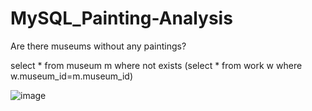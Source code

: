 # MySQL_Painting-Analysis

Are there museums without any paintings?

select * from museum m
	where not exists (select * from work w
					 where w.museum_id=m.museum_id)

![image](https://github.com/user-attachments/assets/a1675aff-71ea-48cd-a22b-7385cd9bc570)
